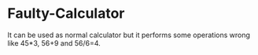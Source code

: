 # Faulty-Calculator
It can be used as normal calculator but it performs some operations wrong like 45*3, 56+9 and 56/6=4.
